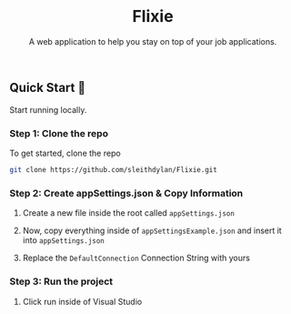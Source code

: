 <br />
<div align="center">
  <h1>Flixie</h1>
  <p align="center">
A web application to help you stay on top of your job applications.
  </p>
  <br />
</div>

## Quick Start 🚀

Start running locally.

### Step 1: Clone the repo

To get started, clone the repo

```sh
git clone https://github.com/sleithdylan/Flixie.git
```

### Step 2: Create appSettings.json & Copy Information

1. Create a new file inside the root called `appSettings.json`

2. Now, copy everything inside of `appSettingsExample.json` and insert it into `appSettings.json`

3. Replace the `DefaultConnection` Connection String with yours

### Step 3: Run the project

1. Click run inside of Visual Studio
